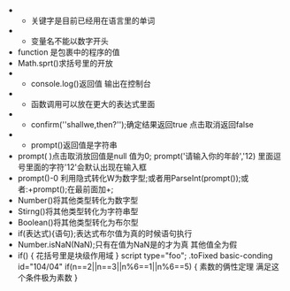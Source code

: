 * * 关键字是目前已经用在语言里的单词
* * 变量名不能以数字开头
* function 是包裹中的程序的值
* Math.sprt()求括号里的开放
* * console.log()返回值 输出在控制台
* * 函数调用可以放在更大的表达式里面
* * confirm(''shallwe,then?'');确定结果返回true 点击取消返回false
* * prompt()返回值是字符串
* prompt( )点击取消放回值是null 值为0; prompt('请输入你的年龄','12) 里面逗号里面的字符'12'会默认出现在输入框
* prompt()-0 利用隐式转化W为数字型;或者用ParseInt(prompt());或者:+prompt();在最前面加+;
* Number()将其他类型转化为数字型
* Stirng()将其他类型转化为字符串型
* Boolean()将其他类型转化为布尔型
* if(表达式){语句};表达式布尔值为真的时候语句执行
* Number.isNaN(NaN);只有在值为NaN是的才为真 其他值全为假
* if() {
  花括号里是块级作用域
}
script type="foo";
.toFixed
basic-conding
id="104/04"
if(n==2||n==3||n%6==1||n%6==5) {
  素数的俩性定理 满足这个条件极为素数
}